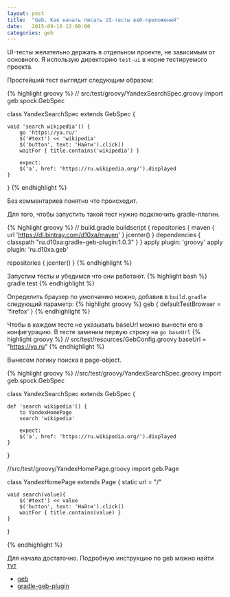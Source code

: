 ```yaml
---
layout: post
title:  "Geb. Как начать писать UI-тесты веб-приложений"
date:   2015-09-16 12:00:00
categories: geb
---
```


UI-тесты желательно держать в отдельном проекте, не зависимым от основного.
Я использую директорию `test-ui` в корне тестируемого проекта.

Простейший тест выглядит следующим образом:

{% highlight groovy %}
// src/test/groovy/YandexSearchSpec.groovy
import geb.spock.GebSpec

class YandexSearchSpec extends GebSpec {

    void 'search wikipedia'() {
        go 'https://ya.ru/'
        $('#text') << 'wikipedia'
        $('button', text: 'Найти').click()
        waitFor { title.contains('wikipedia') }

        expect:
        $('a', href: 'https://ru.wikipedia.org/').displayed
    }
}
{% endhighlight %}

Без комментариев понятно что происходит.

Для того, чтобы запустить такой тест нужно подключить gradle-плагин.

{% highlight groovy %}
// build.gradle
buildscript {
    repositories {
        maven { url 'https://dl.bintray.com/d10xa/maven' }
        jcenter()
    }
    dependencies {
        classpath "ru.d10xa:gradle-geb-plugin:1.0.3"
    }
}
apply plugin: 'groovy'
apply plugin: 'ru.d10xa.geb'

repositories {
    jcenter()
}
{% endhighlight %}

Запустим тесты и убедимся что они работают.
{% highlight bash %}
gradle test
{% endhighlight %}

Определить браузер по умолчанию можно, добавив в `build.gradle` следующий параметр:
{% highlight groovy %}
geb {
   defaultTestBrowser = 'firefox'
}
{% endhighlight %}

Чтобы в каждом тесте не указывать baseUrl можно вынести его в конфигурацию.
В тесте заменим первую строку на `go baseUrl`
{% highlight groovy %}
// src/test/resources/GebConfig.groovy
baseUrl = "https://ya.ru"
{% endhighlight %}

Вынесем логику поиска в page-object.

{% highlight groovy %}
//src/test/groovy/YandexSearchSpec.groovy
import geb.spock.GebSpec

class YandexSearchSpec extends GebSpec {

    def 'search wikipedia'() {
        to YandexHomePage
        search 'wikipedia'

        expect:
        $('a', href: 'https://ru.wikipedia.org/').displayed
    }

}

//src/test/groovy/YandexHomePage.groovy
import geb.Page

class YandexHomePage extends Page {
    static url = "/"

    void search(value){
        $('#text') << value
        $('button', text: 'Найти').click()
        waitFor { title.contains(value) }
    }

}

{% endhighlight %}

Для начала достаточно. Подробную инструкцию по geb можно найти [тут](http://www.gebish.org/manual/current/)

- [geb](http://www.gebish.org)
- [gradle-geb-plugin](https://github.com/d10xa/gradle-geb-plugin)